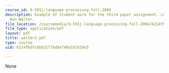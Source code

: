 ```yaml
---
course_id: 9-591j-language-processing-fall-2004
description: Example of student work for the third paper assignment, courtesy of Mary
  Ann Walter.
file_location: /coursemedia/9-591j-language-processing-fall-2004/6214fbd7cbb831f7bd8ef40a191629a3_walter3.pdf
file_type: application/pdf
layout: pdf
title: walter3.pdf
type: course
uid: 6214fbd7cbb831f7bd8ef40a191629a3

---
```

None